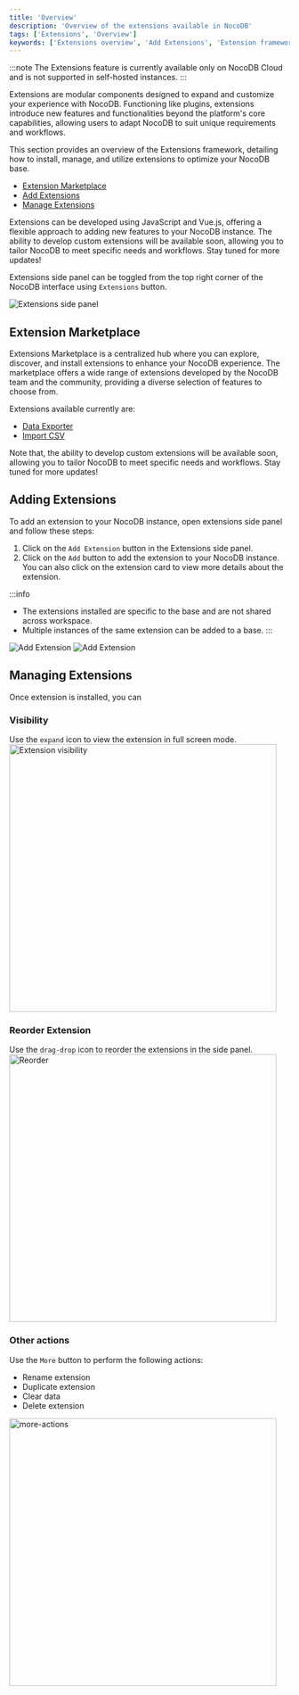 ```yaml
---
title: 'Overview'
description: 'Overview of the extensions available in NocoDB'
tags: ['Extensions', 'Overview']
keywords: ['Extensions overview', 'Add Extensions', 'Extension framework', 'Extension settings']
---
```


:::note
The Extensions feature is currently available only on NocoDB Cloud and is not supported in self-hosted instances.
:::

Extensions are modular components designed to expand and customize your experience with NocoDB. Functioning like plugins, extensions introduce new features and functionalities beyond the platform's core capabilities, allowing users to adapt NocoDB to suit unique requirements and workflows.

This section provides an overview of the Extensions framework, detailing how to install, manage, and utilize extensions to optimize your NocoDB base.

- [Extension Marketplace](overview#extension-marketplace)
- [Add Extensions](overview#adding-extensions)
- [Manage Extensions](overview#managing-extensions)

Extensions can be developed using JavaScript and Vue.js, offering a flexible approach to adding new features to your NocoDB instance. The ability to develop custom extensions will be available soon, allowing you to tailor NocoDB to meet specific needs and workflows. Stay tuned for more updates!

Extensions side panel can be toggled from the top right corner of the NocoDB interface using `Extensions` button.

![Extensions side panel](/img/v2/extensions/extensions-side-panel.png)

## Extension Marketplace

Extensions Marketplace is a centralized hub where you can explore, discover, and install extensions to enhance your NocoDB experience. The marketplace offers a wide range of extensions developed by the NocoDB team and the community, providing a diverse selection of features to choose from.

Extensions available currently are:
- [Data Exporter](/extensions/data-exporter)
- [Import CSV](/extensions/import-csv)

Note that, the ability to develop custom extensions will be available soon, allowing you to tailor NocoDB to meet specific needs and workflows. Stay tuned for more updates!

## Adding Extensions

To add an extension to your NocoDB instance, open extensions side panel and follow these steps:
1. Click on the `Add Extension` button in the Extensions side panel.
2. Click on the `Add` button to add the extension to your NocoDB instance. You can also click on the extension card to view more details about the extension.

:::info
- The extensions installed are specific to the base and are not shared across workspace.
- Multiple instances of the same extension can be added to a base.
:::

![Add Extension](/img/v2/extensions/add-extension-1.png)
![Add Extension](/img/v2/extensions/add-extension-2.png)

## Managing Extensions

Once extension is installed, you can

### Visibility
Use the `expand` icon to view the extension in full screen mode.
<img src="/img/v2/extensions/expand.png" alt="Extension visibility" width="480"/>

### Reorder Extension
Use the `drag-drop` icon to reorder the extensions in the side panel.
<img src="/img/v2/extensions/reorder.png" alt="Reorder" width="480"/>

### Other actions
Use the `More` button to perform the following actions:
- Rename extension
- Duplicate extension
- Clear data 
- Delete extension
<img src="/img/v2/extensions/more-actions.png" alt="more-actions" width="480"/>

